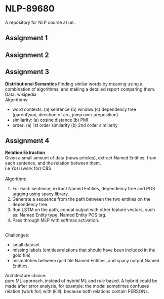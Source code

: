 # NLP-89680
A repository for NLP course at uni.

Assignment 1
------------


Assignment 2
------------

Assignment 3
------------
**Distributional Semantics**
Finding similar words by meaning using a combination of algorithms, and making a detailed report comparing them.<br/>
Data: wikipedia<br/>
Algorithms:
- word contexts: (a) sentence (b) window (c) dependency tree (parent\son, direction of arc, jump over preposition)
- similarity: (a) cosine distance (b) PMI
- order: (a) 1st order similarity (b) 2nd order similarity

Assignment 4
------------
**Relation Extraction**<br>
Given a small amount of data (news articles), extract Named Entities, from each sentence, and the relation between them.<br/>
i.e Yosi (work for) CBS<br/><br/>
Algorithm:
1. For each sentence, extract Named Entities, dependency tree and POS tagging using spacy library.
2. Generate a sequence from the path between the two entities on the dependency tree.
3. Run LSTM on the path, concat output with other feature vectors, such as: Named Entity type, Named Entity POS tag.
4. Pass through MLP with softmax activation.

<br/>
Challenges:

- small dataset
- missing labels (entities\relations that should have been included in the gold file)
- mismatches between gold file Named Entities, and spacy output Named Entities.

Architecture choice:<br/>
pure ML approach, instead of hybrid ML and rule based. A hybrid could be made after error analysis, for example: the model sometimes confuses relation (work for) with (kill), because both relations contain PERSONs.
